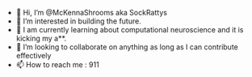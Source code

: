 - 👋 Hi, I’m @McKennaShrooms aka SockRattys
- 👀 I’m interested in building the future.
- 🌱 I am currently learning about computational neuroscience and it is kicking my a**.
- 💞️ I’m looking to collaborate on anything as long as I can contribute effectively
- 📫 How to reach me : 911
